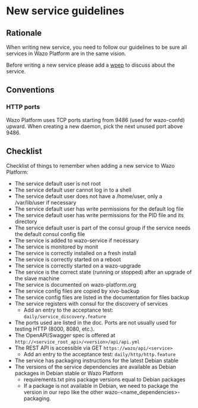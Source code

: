# New service guidelines

## Rationale

When writing new service, you need to follow our guidelines to be sure all services in Wazo Platform are in the same vision.

Before writing a new service please add a [wpep](https://github.com/wazo-platform/wpep) to discuss about the service.

## Conventions

### HTTP ports

Wazo Platform uses TCP ports starting from 9486 (used for wazo-confd) upward. When creating a new daemon, pick the next unused port above 9486.

## Checklist

Checklist of things to remember when adding a new service to Wazo Platform:

- The service default user is not root
- The service default user cannot log in to a shell
- The service default user does not have a /home/user, only a /var/lib/user if necessary
- The service default user has write permissions for the default log file
- The service default user has write permissions for the PID file and its directory
- The service default user is part of the consul group if the service needs the default consul config file
- The service is added to wazo-service if necessary
- The service is monitored by monit
- The service is correctly installed on a fresh install
- The service is correctly started on a reboot
- The service is correctly started on a wazo-upgrade
- The service is the correct state (running or stopped) after an upgrade of the slave machine
- The service is documented on wazo-platform.org
- The service config files are copied by xivo-backup
- The service config files are listed in the documentation for files backup
- The service registers with consul for the discovery of services
  - Add an entry to the acceptance test: `daily/service_discovery.feature`
- The ports used are listed in the doc. Ports are not usually used for testing HTTP (8000, 8080, etc.).
- The OpenAPI/Swagger spec is offered at `http://<service_root_api>/<version>/api/api.yml`
- The REST API is accessible via GET `https://wazo/api/<service>`
  - Add an entry to the acceptance test: `daily/http/http.feature`
- The service has packaging instructions for the latest Debian stable
- The versions of the service dependencies are available as Debian packages in Debian stable or Wazo Platform
  - requirements.txt pins package versions equal to Debian packages
  - If a package is not available in Debian, we need to package the version in our repo like the other wazo-<name_dependencies>-packaging.
